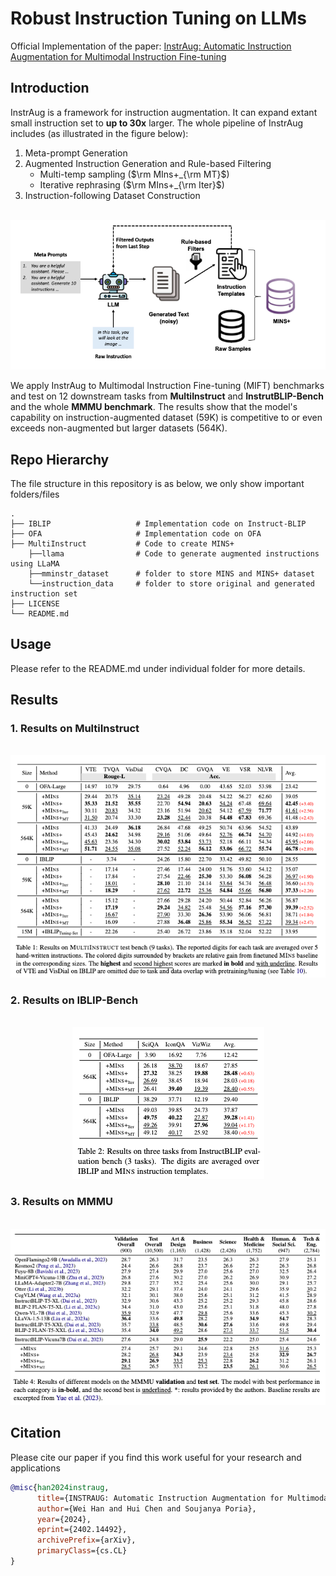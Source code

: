 # Robust Instruction Tuning on LLMs
Official Implementation of the paper: [InstrAug: Automatic Instruction Augmentation for Multimodal Instruction Fine-tuning](https://arxiv.org/pdf/2402.14492.pdf)

## Introduction
InstrAug is a framework for instruction augmentation. It can expand extant small instruction set to __up to 30x__ larger.
The whole pipeline of InstrAug includes (as illustrated in the figure below):
1. Meta-prompt Generation
2. Augmented Instruction Generation and Rule-based Filtering
    * Multi-temp sampling  ($\rm MIns+_{\rm MT}$)
    * Iterative rephrasing ($\rm MIns+_{\rm Iter}$)
3. Instruction-following Dataset Construction

<p align="center">
    <br>
    <img src="assets/Framework.png"/>
    <br>
<p>

We apply InstrAug to Multimodal Instruction Fine-tuning (MIFT) benchmarks and test on 12 downstream tasks from __MultiInstruct__ and __InstrutBLIP-Bench__ and the whole __MMMU benchmark__.
The results show that the model's capability on instruction-augmented dataset (59K) is competitive to or even exceeds non-augmented but larger datasets (564K).

## Repo Hierarchy
The file structure in this repository is as below, we only show important folders/files

    .
    ├── IBLIP                   # Implementation code on Instruct-BLIP
    ├── OFA                     # Implementation code on OFA
    ├── MultiInstruct           # Code to create MINS+
        ├──llama                # Code to generate augmented instructions using LLaMA
        ├──mminstr_dataset      # folder to store MINS and MINS+ dataset 
        └──instruction_data     # folder to store original and generated instruction set 
    ├── LICENSE
    └── README.md

## Usage
Please refer to the README.md under individual folder for more details.

## Results
### 1. Results on MultiInstruct
<p align="center">
    <br>
    <img src="assets/res_mins.png"/>
    <br>
<p>

### 2. Results on IBLIP-Bench
<p align="center">
    <br>
    <img src="assets/res_iblip.png"/>
    <br>
<p>

### 3. Results on MMMU
<p align="center">
    <br>
    <img src="assets/res_mmmu.png"/>
    <br>
<p>

## Citation
Please cite our paper if you find this work useful for your research and applications

```bibtex
@misc{han2024instraug,
      title={INSTRAUG: Automatic Instruction Augmentation for Multimodal Instruction Fine-tuning}, 
      author={Wei Han and Hui Chen and Soujanya Poria},
      year={2024},
      eprint={2402.14492},
      archivePrefix={arXiv},
      primaryClass={cs.CL}
}
```
